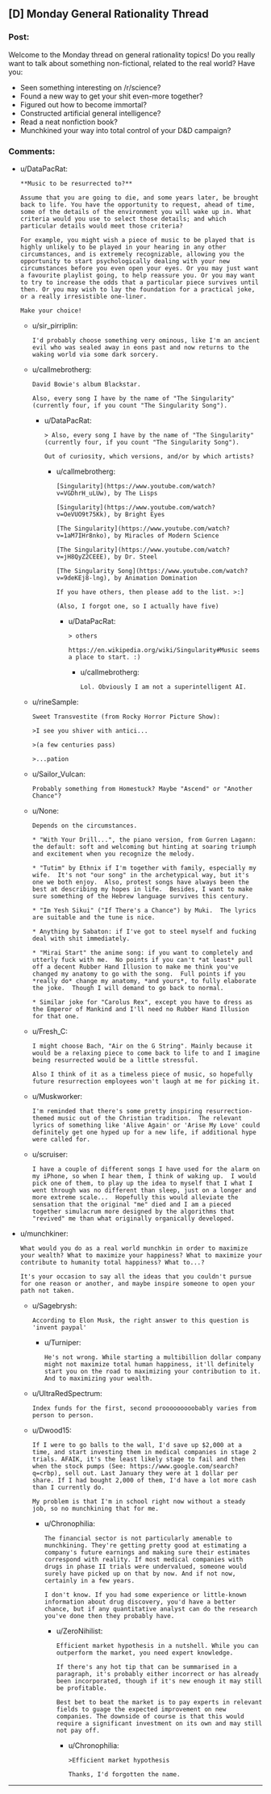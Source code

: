 ## [D] Monday General Rationality Thread

### Post:

Welcome to the Monday thread on general rationality topics!  Do you really want to talk about something non-fictional, related to the real world?  Have you:

* Seen something interesting on /r/science?
* Found a new way to get your shit even-more together?
* Figured out how to become immortal?
* Constructed artificial general intelligence?
* Read a neat nonfiction book?
* Munchkined your way into total control of your D&D campaign?


### Comments:

- u/DataPacRat:
  ```
  **Music to be resurrected to?**

  Assume that you are going to die, and some years later, be brought back to life. You have the opportunity to request, ahead of time, some of the details of the environment you will wake up in. What criteria would you use to select those details; and which particular details would meet those criteria?

  For example, you might wish a piece of music to be played that is highly unlikely to be played in your hearing in any other circumstances, and is extremely recognizable, allowing you the opportunity to start psychologically dealing with your new circumstances before you even open your eyes. Or you may just want a favourite playlist going, to help reassure you. Or you may want to try to increase the odds that a particular piece survives until then. Or you may wish to lay the foundation for a practical joke, or a really irresistible one-liner.

  Make your choice!
  ```

  - u/sir_pirriplin:
    ```
    I'd probably choose something very ominous, like I'm an ancient evil who was sealed away in eons past and now returns to the waking world via some dark sorcery.
    ```

  - u/callmebrotherg:
    ```
    David Bowie's album Blackstar. 

    Also, every song I have by the name of "The Singularity" (currently four, if you count "The Singularity Song").
    ```

    - u/DataPacRat:
      ```
      > Also, every song I have by the name of "The Singularity" (currently four, if you count "The Singularity Song"). 

      Out of curiosity, which versions, and/or by which artists?
      ```

      - u/callmebrotherg:
        ```
        [Singularity](https://www.youtube.com/watch?v=VGDhrH_uLUw), by The Lisps

        [Singularity](https://www.youtube.com/watch?v=OeVUO9t75Kk), by Bright Eyes

        [The Singularity](https://www.youtube.com/watch?v=1aM7IHr8nko), by Miracles of Modern Science

        [The Singularity](https://www.youtube.com/watch?v=jH8QyZ2CEEE), by Dr. Steel

        [The Singularity Song](https://www.youtube.com/watch?v=9deKEj8-lng), by Animation Domination

        If you have others, then please add to the list. >:]

        (Also, I forgot one, so I actually have five)
        ```

        - u/DataPacRat:
          ```
          > others

          https://en.wikipedia.org/wiki/Singularity#Music seems a place to start. :)
          ```

          - u/callmebrotherg:
            ```
            Lol. Obviously I am not a superintelligent AI.
            ```

  - u/rineSample:
    ```
    Sweet Transvestite (from Rocky Horror Picture Show):

    >I see you shiver with antici...

    >(a few centuries pass)

    >...pation
    ```

  - u/Sailor_Vulcan:
    ```
    Probably something from Homestuck? Maybe "Ascend" or "Another Chance"?
    ```

  - u/None:
    ```
    Depends on the circumstances.

    * "With Your Drill...", the piano version, from Gurren Lagann: the default: soft and welcoming but hinting at soaring triumph and excitement when you recognize the melody.

    * "Tutim" by Ethnix if I'm together with family, especially my wife.  It's not "our song" in the archetypical way, but it's one we both enjoy.  Also, protest songs have always been the best at describing my hopes in life.  Besides, I want to make sure something of the Hebrew language survives this century.

    * "Im Yesh Sikui" ("If There's a Chance") by Muki.  The lyrics are suitable and the tune is nice.

    * Anything by Sabaton: if I've got to steel myself and fucking deal with shit immediately.

    * "Mirai Start" the anime song: if you want to completely and utterly fuck with me.  No points if you can't *at least* pull off a decent Rubber Hand Illusion to make me think you've changed my anatomy to go with the song.  Full points if you *really do* change my anatomy, *and yours*, to fully elaborate the joke.  Though I will demand to go back to normal.

    * Similar joke for "Carolus Rex", except you have to dress as the Emperor of Mankind and I'll need no Rubber Hand Illusion for that one.
    ```

  - u/Fresh_C:
    ```
    I might choose Bach, "Air on the G String". Mainly because it would be a relaxing piece to come back to life to and I imagine being resurrected would be a little stressful.

    Also I think of it as a timeless piece of music, so hopefully future resurrection employees won't laugh at me for picking it.
    ```

  - u/Muskworker:
    ```
    I'm reminded that there's some pretty inspiring resurrection-themed music out of the Christian tradition.  The relevant lyrics of something like 'Alive Again' or 'Arise My Love' could definitely get one hyped up for a new life, if additional hype were called for.
    ```

  - u/scruiser:
    ```
    I have a couple of different songs I have used for the alarm on my iPhone, so when I hear them, I think of waking up.  I would pick one of them, to play up the idea to myself that I what I went through was no different than sleep, just on a longer and more extreme scale...  Hopefully this would alleviate the sensation that the original "me" died and I am a pieced together simulacrum more designed by the algorithms that "revived" me than what originally organically developed.
    ```

- u/munchkiner:
  ```
  What would you do as a real world munchkin in order to maximize your wealth? What to maximize your happiness? What to maximize your contribute to humanity total happiness? What to...?

  It's your occasion to say all the ideas that you couldn't pursue for one reason or another, and maybe inspire someone to open your path not taken.
  ```

  - u/Sagebrysh:
    ```
    According to Elon Musk, the right answer to this question is 'invent paypal'
    ```

    - u/Turniper:
      ```
      He's not wrong. While starting a multibillion dollar company might not maximize total human happiness, it'll definitely start you on the road to maximizing your contribution to it. And to maximizing your wealth.
      ```

  - u/UltraRedSpectrum:
    ```
    Index funds for the first, second prooooooooobably varies from person to person.
    ```

  - u/Dwood15:
    ```
    If I were to go balls to the wall, I'd save up $2,000 at a time, and start investing them in medical companies in stage 2 trials. AFAIK, it's the least likely stage to fail and then when the stock pumps (See: https://www.google.com/search?q=crbp), sell out. Last January they were at 1 dollar per share. If I had bought 2,000 of them, I'd have a lot more cash than I currently do. 

    My problem is that I'm in school right now without a steady job, so no munchkining that for me.
    ```

    - u/Chronophilia:
      ```
      The financial sector is not particularly amenable to munchkining. They're getting pretty good at estimating a company's future earnings and making sure their estimates correspond with reality. If most medical companies with drugs in phase II trials were undervalued, someone would surely have picked up on that by now. And if not now, certainly in a few years.

      I don't know. If you had some experience or little-known information about drug discovery, you'd have a better chance, but if any quantitative analyst can do the research you've done then they probably have.
      ```

      - u/ZeroNihilist:
        ```
        Efficient market hypothesis in a nutshell. While you can outperform the market, you need expert knowledge.

        If there's any hot tip that can be summarised in a paragraph, it's probably either incorrect or has already been incorporated, though if it's new enough it may still be profitable.

        Best bet to beat the market is to pay experts in relevant fields to guage the expected improvement on new companies. The downside of course is that this would require a significant investment on its own and may still not pay off.
        ```

        - u/Chronophilia:
          ```
          >Efficient market hypothesis

          Thanks, I'd forgotten the name.
          ```

---

